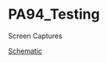 # PA94_Testing
Screen Captures



[Schematic](http://ohm.bu.edu/~pbohn/TIME_MIRROR/Documentation/time_mirror_proto__schematic__2009-12-07.pdf)

